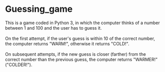 # Guessing_game
This is a game coded in Python 3, in which the computer thinks of a number between 1 and 100 and the user has to guess it.\
\
On the first attempt, if the user's guess is within 10 of the correct number, the computer returns "WARM!", otherwise it returns "COLD!".\
\
On subsequent attempts, if the new guess is closer (farther) from the correct number than the previous guess, the computer returns "WARMER!" ("COLDER!").
